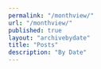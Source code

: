 ```yaml
---
permalink: "/monthview/"
url: "/monthview/"
published: true
layout: "archivebydate"
title: "Posts"
description: "By Date"
---
```



